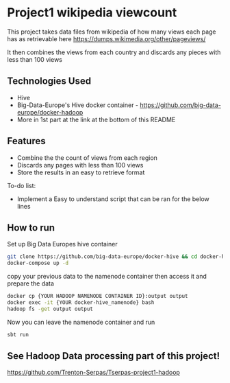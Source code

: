 # Project1 wikipedia viewcount
This project takes data files from wikipedia of how many views each page has as retrievable here https://dumps.wikimedia.org/other/pageviews/

It then combines the views from each country and discards any pieces with less than 100 views

## Technologies Used

* Hive
* Big-Data-Europe's Hive docker container - https://github.com/big-data-europe/docker-hadoop
* More in 1st part at the link at the bottom of this README

## Features

* Combine the the count of views from each region
* Discards any pages with less than 100 views
* Store the results in an easy to retrieve format

To-do list:
* Implement a Easy to understand script that can be ran for the below lines

## How to run
Set up Big Data Europes hive container
```bash
git clone https://github.com/big-data-europe/docker-hive && cd docker-hive
docker-compose up -d
```

copy your previous data to the namenode container then access it and prepare the data
```bash
docker cp {YOUR HADOOP NAMENODE CONTAINER ID}:output output
docker exec -it {YOUR docker-hive_namenode} bash
hadoop fs -get output output
```

Now you can leave the namenode container and run
```bash
sbt run
```

## See Hadoop Data processing part of this project!
https://github.com/Trenton-Serpas/Tserpas-project1-hadoop
